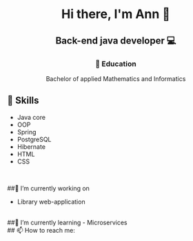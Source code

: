 <h1 align="center">Hi there, I'm Ann 👋</h1>
<h2 align="center">Back-end java developer 💻</h2>

<h3 align="center">💼 Education</h3>

<div align="center">Bachelor of applied Mathematics and Informatics</div>

## 📎 Skills

- Java core
- OOP
- Spring
- PostgreSQL
- Hibernate
- HTML
- CSS
<br>

##🔭 I’m currently working on
- Library web-application

<br>
##🌱 I’m currently learning
- Microservices
<br>
## 📫 How to reach me:
